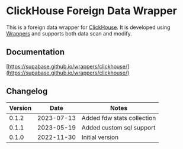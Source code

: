 # ClickHouse Foreign Data Wrapper

This is a foreign data wrapper for [ClickHouse](https://clickhouse.com/). It is developed using [Wrappers](https://github.com/supabase/wrappers) and supports both data scan and modify.

## Documentation

[https://supabase.github.io/wrappers/clickhouse/](https://supabase.github.io/wrappers/clickhouse/)


## Changelog

| Version | Date       | Notes                                                |
| ------- | ---------- | ---------------------------------------------------- |
| 0.1.2   | 2023-07-13 | Added fdw stats collection                           |
| 0.1.1   | 2023-05-19 | Added custom sql support                             |
| 0.1.0   | 2022-11-30 | Initial version                                      |
